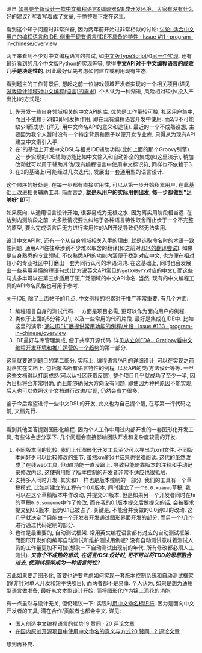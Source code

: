 源自 [如果要全新设计一款中文编程语言&编译器&集成开发环境，大家有没有什么好的建议?](https://www.zhihu.com/question/345834422/answer/841269850) 写着写着成了文章, 干脆整理下发在这里.

看到这个知乎问题时非常兴奋, 因为两年前开始过非常相似的讨论:
[讨论: 适合中文用户的编程语言和IDE, 侧重于现有语言/IDE不具备的特性 · Issue #11 · program-in-chinese/overview​](https://github.com/program-in-chinese/overview/issues/11)

两年来看到不少对中文编程语言的尝试, 如[中文版TypeScript](https://zhuanlan.zhihu.com/p/36559989)和[另一个实现](https://zhuanlan.zhihu.com/p/59308226), 还有最近看到的几个中文版Python的实现等等, 觉得**中文API对于中文编程语言的成败几乎是决定性的**. 因此最好优先考虑如何建立或利用现有生态.

看到题主的工作背景后, 想起之前一位游戏领域开发者实现的一个相关项目(详见 [游戏设计领域对中文编程(语言)的需求](https://github.com/program-in-chinese/overview/issues/22)). 个人认为一种渐进, 风险相对较小(投入产出比)的方式是:

1. 先开发一些自身领域相关的中文API的库. 优势是工作量较可控, 社区用户集中, 而且不依赖于2和3即可发挥作用, 即在现有编程语言开发中使用. 而2/3不可能缺少1而成功. (详见: 用中文命名API的意义和途径). 最近的一个不成熟设想, 主要因为我个人暂时没有一个特定背景和圈子以便开发专业库, 只得从为现有API建立中文索引入手.
2. 在1的基础上开发中文DSL与相关IDE辅助功能(比如上面的那个Groovy引擎). 这一步实现的IDE辅助功能比如中文输入和自动补全的集成(如这里演示), 稍加改动就可以用于辅助其他/现有编程语言中使用中文标识符, 同样也不依赖于3.
3. 在2的基础上(可能经过几次迭代), 发展出一套通用型的语言设计.

这个顺序的好处是, 在每一步都有直接实用性, 可以从第一步开始积累用户, 在此基础上改进相关辅助工具. 简而言之, **就是从用户的实际用例出发, 每一步都做到"足够好"即可**.

如果反向, 从通用语言设计开始, 很容易成为无根之水. 因为离实用阶段相当远. 在达到内测阶段之前, 大多数情况要么纠结于各种语言特性取舍而止步于一个不完整的原型, 要么完成语言后无力进行实用性的API开发导致仍然无法实用.

设计中文API时, 还有一个从自身领域相关入手的理由, 就是选取命名时的术语一致性问题. 通用API往往牵涉到不少难以取舍的翻译(如之前对[JDK的翻译尝试](https://github.com/program-in-chinese/overview/issues/85%23issuecomment-417432596)). 如果是自身熟悉的专业领域, 不仅熟悉API的功能内涵便于找到对应中文, 也方便在相对较小的专业社区中打磨出一套为同行认可的术语词典. 在这基础上, 同时也会发展出一些易用易懂的短语句式(比方说英文API常见的`getXXByYY`对应的中文), 而这些句式多半可以在第三步适用于更广泛领域的中文API命名. 当然, 现有的中文编程工具的API命名风格也可用于参考.

关于IDE, 除了上面帖子的几点, 中文例程的积累对于推广非常重要. 有几个方面:

1. 编程语言自身的测试代码. 一方面是项目必需, 更可以作为面向用户的例程.
2. 类似于上面的5分钟入门, 以及一些常用的代码片段. 最好是集成在IDE中. 比如这里的演示: [通过IDE扩展提供常用功能的例程/片段 · Issue #133 · program-in-chinese/overview](https://github.com/program-in-chinese/overview/issues/133)
3. IDE最好与库管理集成, 便于共享开源代码. 详见[从立创EDA，Gratipay看中文编程开发环境和推广运营的一个趋势](https://zhuanlan.zhihu.com/p/69883126)的第一部分.

这里就要说到题目的第二部分. 实际上, 编程语言/API的详细设计, 可以在实现之前就落实在文档上. 包括覆盖所有语言特性的例程, 以及API的类/方法设计等等. 一旦这些文档得以打磨成熟(可以从社区获取反馈), 整个项目几乎就成功了至少一半, 因为目标将会非常明确, 而且能够确保大方向没有问题. 即使因为种种原因不能实现, 后人也可以依照这个文档进行改进/实现, 仍然会省力很多.

鉴于今后希望进行一些中文DSL的开发, 此文也为自己提个醒, 在写第一行代码之前, 文档先行.

------------

看到其他回答提到图形化编程. 因为个人工作中用过内部开发的一套图形化开发工具, 有些体会想分享下. 几个问题会直接影响团队开发和复杂度较高的开发.

1. 不同版本间的比较. 我们上代图形化开发工具至少可以导出为xml文件. 不同版本间好歹可以比较修改的细节, 虽然xml的diff结果也很难阅读. 这代的虽然改成了在线web工具, 但diff功能一直没跟上. 导致只能倚靠版本的注释和手动记录修改内容, 这使得用惯了版本控制的开发者非常不适应也很抵触.
2. 支持多人同时开发. 其实和1一样也是版本控制的一部分. 我们的工具有一个草稿模式, 比如新建立的工程有个0.0版本, 同时建立了一个`0.0.xuanwu`草稿, 我可以在这个草稿版本中作改动, 并提交0.1版本, 但是如果另一个开发者同时在ta的草稿`0.0.someone`中作了修改, 而在我的0.1版本提交后做提交的话, 会被要求提交到0.2版本, 因为0.1已被占了, 关键是, 不能合并我做的0.0到0.1的改动. 这几乎就决定了只能由一个开发者开发通过图形界面开发的部分, 而另一个/几个进行通过代码定制的部分.
3. 也许是最重要的, 自动测试框架. 常用英文编程语言都有对应的自动测试框架. 而图形开发如何编写自动测试和维护测试用例呢? 没有自动测试意味着测试人员的工作量更加不可控(想象一下自动测试出现前的年代, 所有修改都必须人工测试). ***又有个不成熟的想法, 在语言/DSL设计时, 可不可以将TDD的思想融合进去, 使测试框架成为一种语言特性?***

因此如果要走图形化, 首要也许要考虑如何实现一套版本控制系统和自动测试框架(除非针对单人开发和短平快项目), 而两者都不是易事. 个人认为, 如果是想为通用型语言做准备, 最好从文本型设计开始, 而将图形化作为锦上添花的功能.

有一点虽然与设计无关, 但仍建议一下: 实现时[用中文命名标识符](https://zhuanlan.zhihu.com/p/30529835). 因为是面向中文开发者的工具, 潜在合作/贡献者也都会中文. 详见:

- [国人创造中文编程语言的优势19 赞同 · 20 评论文章](https://zhuanlan.zhihu.com/p/31162122)
- [在国内原创开源项目中使用中文命名的意义与方式20 赞同 · 2 评论文章](https://zhuanlan.zhihu.com/p/53050766)


想到再补充.